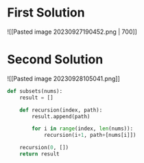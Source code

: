 # First Solution

![[Pasted image 20230927190452.png | 700]]


# Second Solution

![[Pasted image 20230928105041.png]]

```python
def subsets(nums):
    result = []

    def recursion(index, path):
        result.append(path)

        for i in range(index, len(nums)):
            recursion(i+1, path+[nums[i]])

    recursion(0, [])
    return result
```




